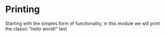 # Printing

Starting with the simples form of functionality, in this module we will print the classic "hello world!" text